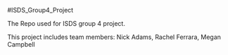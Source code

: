 #ISDS_Group4_Project

The Repo used for ISDS group 4 project.

This project includes team members: Nick Adams, Rachel Ferrara, Megan Campbell


